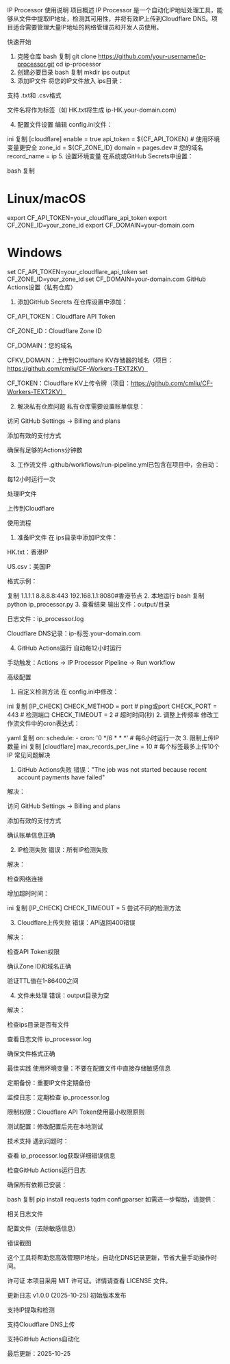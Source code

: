 IP Processor 使用说明
项目概述
IP Processor 是一个自动化IP地址处理工具，能够从文件中提取IP地址，检测其可用性，并将有效IP上传到Cloudflare DNS。项目适合需要管理大量IP地址的网络管理员和开发人员使用。

快速开始
1. 克隆仓库
bash
复制
git clone https://github.com/your-username/ip-processor.git
cd ip-processor
2. 创建必要目录
bash
复制
mkdir ips output
3. 添加IP文件
将您的IP文件放入 ips目录：

支持 .txt和 .csv格式

文件名将作为标签（如 HK.txt将生成 ip-HK.your-domain.com）

4. 配置文件设置
编辑 config.ini文件：

ini
复制
[cloudflare]
enable = true
api_token = ${CF_API_TOKEN}  # 使用环境变量更安全
zone_id = ${CF_ZONE_ID}
domain = pages.dev  # 您的域名
record_name = ip
5. 设置环境变量
在系统或GitHub Secrets中设置：

bash
复制
# Linux/macOS
export CF_API_TOKEN=your_cloudflare_api_token
export CF_ZONE_ID=your_zone_id
export CF_DOMAIN=your-domain.com

# Windows
set CF_API_TOKEN=your_cloudflare_api_token
set CF_ZONE_ID=your_zone_id
set CF_DOMAIN=your-domain.com
GitHub Actions设置（私有仓库）
1. 添加GitHub Secrets
在仓库设置中添加：

CF_API_TOKEN：Cloudflare API Token

CF_ZONE_ID：Cloudflare Zone ID

CF_DOMAIN：您的域名

CFKV_DOMAIN：上传到Cloudflare KV存储器的域名（项目：https://github.com/cmliu/CF-Workers-TEXT2KV）

CF_TOKEN：Cloudflare KV上传令牌（项目：https://github.com/cmliu/CF-Workers-TEXT2KV）

2. 解决私有仓库问题
私有仓库需要设置账单信息：

访问 GitHub Settings → Billing and plans

添加有效的支付方式

确保有足够的Actions分钟数

3. 工作流文件
.github/workflows/run-pipeline.yml已包含在项目中，会自动：

每12小时运行一次

处理IP文件

上传到Cloudflare

使用流程
1. 准备IP文件
在 ips目录中添加IP文件：

HK.txt：香港IP

US.csv：美国IP

格式示例：

复制
1.1.1.1
8.8.8.8:443
192.168.1.1:8080#香港节点
2. 本地运行
bash
复制
python ip_processor.py
3. 查看结果
输出文件：output/目录

日志文件：ip_processor.log

Cloudflare DNS记录：ip-标签.your-domain.com

4. GitHub Actions运行
自动每12小时运行

手动触发：Actions → IP Processor Pipeline → Run workflow

高级配置
1. 自定义检测方法
在 config.ini中修改：

ini
复制
[IP_CHECK]
CHECK_METHOD = port  # ping或port
CHECK_PORT = 443     # 检测端口
CHECK_TIMEOUT = 2    # 超时时间(秒)
2. 调整上传频率
修改工作流文件中的cron表达式：

yaml
复制
on:
  schedule:
    - cron: '0 */6 * * *'  # 每6小时运行一次
3. 限制上传IP数量
ini
复制
[cloudflare]
max_records_per_line = 10  # 每个标签最多上传10个IP
常见问题解决
1. GitHub Actions失败
​错误​："The job was not started because recent account payments have failed"

​解决​：

访问 GitHub Settings → Billing and plans

添加有效的支付方式

确认账单信息正确

2. IP检测失败
​错误​：所有IP检测失败

​解决​：

检查网络连接

增加超时时间：

ini
复制
[IP_CHECK]
CHECK_TIMEOUT = 5
尝试不同的检测方法

3. Cloudflare上传失败
​错误​：API返回400错误

​解决​：

检查API Token权限

确认Zone ID和域名正确

验证TTL值在1-86400之间

4. 文件未处理
​错误​：output目录为空

​解决​：

检查ips目录是否有文件

查看日志文件 ip_processor.log

确保文件格式正确

最佳实践
​使用环境变量​：不要在配置文件中直接存储敏感信息

​定期备份​：重要IP文件定期备份

​监控日志​：定期检查 ip_processor.log

​限制权限​：Cloudflare API Token使用最小权限原则

​测试配置​：修改配置后先在本地测试

技术支持
遇到问题时：

查看 ip_processor.log获取详细错误信息

检查GitHub Actions运行日志

确保所有依赖已安装：

bash
复制
pip install requests tqdm configparser
如需进一步帮助，请提供：

相关日志文件

配置文件（去除敏感信息）

错误截图

这个工具将帮助您高效管理IP地址，自动化DNS记录更新，节省大量手动操作时间。

许可证
本项目采用 MIT 许可证。详情请查看 LICENSE 文件。

更新日志
v1.0.0 (2025-10-25)
初始版本发布

支持IP提取和检测

支持Cloudflare DNS上传

支持GitHub Actions自动化

最后更新：2025-10-25

